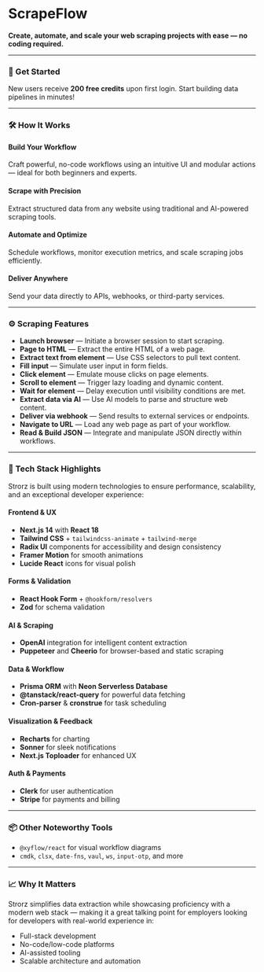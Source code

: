 # **ScrapeFlow**

**Create, automate, and scale your web scraping projects with ease — no coding required.**

---

### 🚀 Get Started

New users receive **200 free credits** upon first login. Start building data pipelines in minutes!

---

### 🛠️ How It Works

#### **Build Your Workflow**
Craft powerful, no-code workflows using an intuitive UI and modular actions — ideal for both beginners and experts.

#### **Scrape with Precision**
Extract structured data from any website using traditional and AI-powered scraping tools.

#### **Automate and Optimize**
Schedule workflows, monitor execution metrics, and scale scraping jobs efficiently.

#### **Deliver Anywhere**
Send your data directly to APIs, webhooks, or third-party services.

---

### ⚙️ Scraping Features

- **Launch browser** — Initiate a browser session to start scraping.
- **Page to HTML** — Extract the entire HTML of a web page.
- **Extract text from element** — Use CSS selectors to pull text content.
- **Fill input** — Simulate user input in form fields.
- **Click element** — Emulate mouse clicks on page elements.
- **Scroll to element** — Trigger lazy loading and dynamic content.
- **Wait for element** — Delay execution until visibility conditions are met.
- **Extract data via AI** — Use AI models to parse and structure web content.
- **Deliver via webhook** — Send results to external services or endpoints.
- **Navigate to URL** — Load any web page as part of your workflow.
- **Read & Build JSON** — Integrate and manipulate JSON directly within workflows.

---

### 🧰 Tech Stack Highlights

Strorz is built using modern technologies to ensure performance, scalability, and an exceptional developer experience:

#### **Frontend & UX**
- **Next.js 14** with **React 18**
- **Tailwind CSS** + `tailwindcss-animate` + `tailwind-merge`
- **Radix UI** components for accessibility and design consistency
- **Framer Motion** for smooth animations
- **Lucide React** icons for visual polish

#### **Forms & Validation**
- **React Hook Form** + `@hookform/resolvers`
- **Zod** for schema validation

#### **AI & Scraping**
- **OpenAI** integration for intelligent content extraction
- **Puppeteer** and **Cheerio** for browser-based and static scraping

#### **Data & Workflow**
- **Prisma ORM** with **Neon Serverless Database**
- **@tanstack/react-query** for powerful data fetching
- **Cron-parser** & **cronstrue** for task scheduling

#### **Visualization & Feedback**
- **Recharts** for charting
- **Sonner** for sleek notifications
- **Next.js Toploader** for enhanced UX

#### **Auth & Payments**
- **Clerk** for user authentication
- **Stripe** for payments and billing

---

### 📦 Other Noteworthy Tools

- `@xyflow/react` for visual workflow diagrams  
- `cmdk`, `clsx`, `date-fns`, `vaul`, `ws`, `input-otp`, and more

---

### 📈 Why It Matters

Strorz simplifies data extraction while showcasing proficiency with a modern web stack — making it a great talking point for employers looking for developers with real-world experience in:

- Full-stack development
- No-code/low-code platforms
- AI-assisted tooling
- Scalable architecture and automation